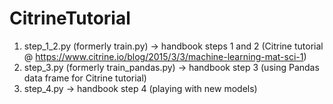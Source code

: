 # CitrineTutorial

1. step_1_2.py (formerly train.py) -> handbook steps 1 and 2 (Citrine tutorial @ https://www.citrine.io/blog/2015/3/3/machine-learning-mat-sci-1)
2. step_3.py (formerly train_pandas.py) -> handbook step 3 (using Pandas data frame for Citrine tutorial)
3. step_4.py -> handbook step 4 (playing with new models)
